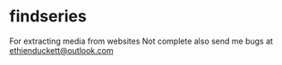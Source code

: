 # findseries
For extracting media from websites
Not complete also send me bugs at ethienduckett@outlook.com
